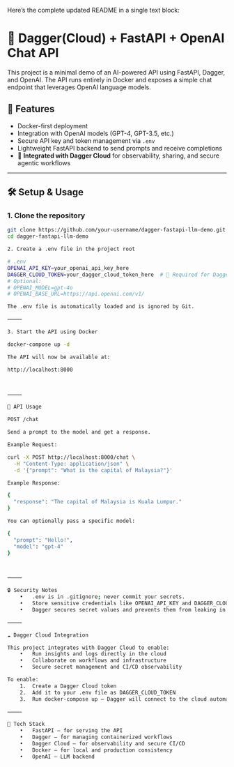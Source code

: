 Here’s the complete updated README in a single text block:

# 🧠 Dagger(Cloud) + FastAPI + OpenAI Chat API

This project is a minimal demo of an AI-powered API using FastAPI, Dagger, and OpenAI. The API runs entirely in Docker and exposes a simple chat endpoint that leverages OpenAI language models.

## 🚀 Features

- Docker-first deployment
- Integration with OpenAI models (GPT-4, GPT-3.5, etc.)
- Secure API key and token management via `.env`
- Lightweight FastAPI backend to send prompts and receive completions
- 🔗 **Integrated with Dagger Cloud** for observability, sharing, and secure agentic workflows

---

## 🛠️ Setup & Usage

### 1. Clone the repository

```bash
git clone https://github.com/your-username/dagger-fastapi-llm-demo.git
cd dagger-fastapi-llm-demo

2. Create a .env file in the project root

# .env
OPENAI_API_KEY=your_openai_api_key_here
DAGGER_CLOUD_TOKEN=your_dagger_cloud_token_here  # 🔐 Required for Dagger Cloud
# Optional:
# OPENAI_MODEL=gpt-4o
# OPENAI_BASE_URL=https://api.openai.com/v1/

The .env file is automatically loaded and is ignored by Git.

⸻

3. Start the API using Docker

docker-compose up -d

The API will now be available at:

http://localhost:8000



⸻

📡 API Usage

POST /chat

Send a prompt to the model and get a response.

Example Request:

curl -X POST http://localhost:8000/chat \
  -H "Content-Type: application/json" \
  -d '{"prompt": "What is the capital of Malaysia?"}'

Example Response:

{
  "response": "The capital of Malaysia is Kuala Lumpur."
}

You can optionally pass a specific model:

{
  "prompt": "Hello!",
  "model": "gpt-4"
}



⸻

🔒 Security Notes
	•	.env is in .gitignore; never commit your secrets.
	•	Store sensitive credentials like OPENAI_API_KEY and DAGGER_CLOUD_TOKEN in environment variables or .env.
	•	Dagger secures secret values and prevents them from leaking in logs or layers.

⸻

☁️ Dagger Cloud Integration

This project integrates with Dagger Cloud to enable:
	•	Run insights and logs directly in the cloud
	•	Collaborate on workflows and infrastructure
	•	Secure secret management and CI/CD observability

To enable:
	1.	Create a Dagger Cloud token
	2.	Add it to your .env file as DAGGER_CLOUD_TOKEN
	3.	Run docker-compose up — Dagger will connect to the cloud automatically

⸻

🧩 Tech Stack
	•	FastAPI – for serving the API
	•	Dagger – for managing containerized workflows
	•	Dagger Cloud – for observability and secure CI/CD
	•	Docker – for local and production consistency
	•	OpenAI – LLM backend
